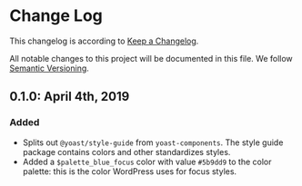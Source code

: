 # Change Log

This changelog is according to [Keep a Changelog](http://keepachangelog.com).

All notable changes to this project will be documented in this file.
We follow [Semantic Versioning](http://semver.org/).

## 0.1.0: April 4th, 2019


### Added

* Splits out `@yoast/style-guide` from `yoast-components`. The style guide package contains colors and other standardizes styles.
* Added a `$palette_blue_focus` color with value `#5b9dd9` to the color palette: this is the color WordPress uses for focus styles.
